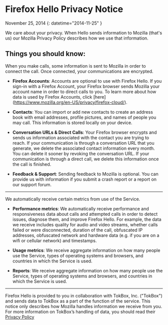# Firefox Hello Privacy Notice

November 25, 2014
{: datetime="2014-11-25" }

We care about your privacy. When Hello sends information to Mozilla (that's us) our Mozilla Privacy Policy describes how we use that information.

## Things you should know:

When you make calls, some information is sent to Mozilla in order to connect the call. Once connected, your communications are encrypted.

* **Firefox Accounts**: Accounts are optional to use with Firefox Hello.  If you sign-in with a Firefox Account, your Firefox browser sends Mozilla your account name in order to direct calls to you. To learn more about how data is used by Firefox Accounts, click [here] (https://www.mozilla.org/en-US/privacy/firefox-cloud/).

* **Contacts**: You can import or add new contacts to create an address book with email addresses, profile pictures, and names of people you may call.  This information is stored locally on your device.

* **Conversation URLs & Direct Calls**: Your Firefox browser encrypts and sends us information associated with the contact you are trying to reach.  If your communication is through a conversation URL that you generate, we delete the associated contact information every month.  You can delete it sooner by revoking the conversation URL.  If your communication is through a direct call, we delete this information once the call is finished.

* **Feedback & Support**: Sending feedback to Mozilla is optional.  You can provide us with information if you submit a crash report or a report on our support forum.

---------------------------------------

We automatically receive certain metrics from use of the Service.

* **Performance metrics**: We automatically receive performance and responsiveness data about calls and attempted calls in order to detect issues, diagnose them, and improve Firefox Hello.  For example, the data we receive includes quality for audio and video streams, whether calls failed or were disconnected, duration of the call, obfuscated IP addresses, obfuscated network and hardware data (e.g. if you are on a wifi or cellular network) and timestamps.

* **Usage metrics**: We receive aggregate information on how many people use the Service, types of operating systems and browsers, and countries in which the Service is used.

* **Reports**: We receive aggregate information on how many people use the Service, types of operating systems and browsers, and countries in which the Service is used.

---------------------------------------

Firefox Hello is provided to you in collaboration with TokBox, Inc. ("TokBox") and sends data to TokBox as a part of the function of the service.  This notice only describes how Mozilla handles information we receive from you. For more information on TokBox’s handling of data, you should read their [Privacy Policy]( https://tokbox.com/support/privacy-policy)
